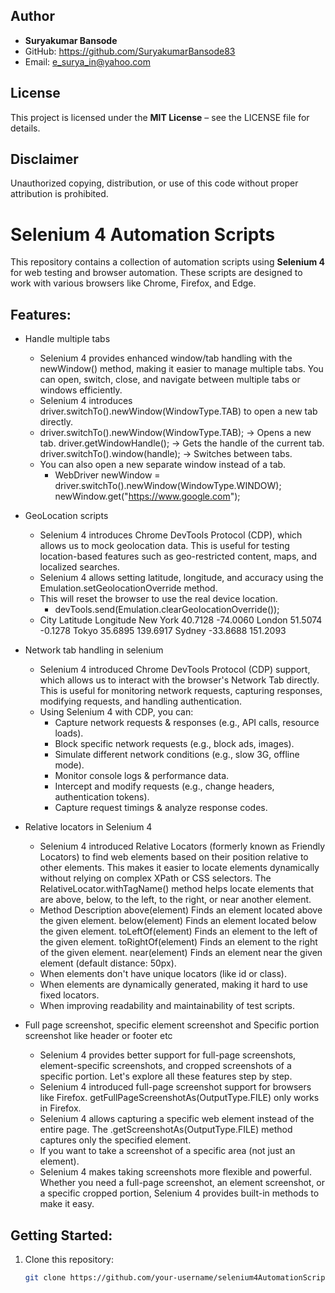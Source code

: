 ## Author
- **Suryakumar Bansode**
- GitHub: https://github.com/SuryakumarBansode83
- Email: e_surya_in@yahoo.com

## License
This project is licensed under the **MIT License** – see the LICENSE file for details.

## Disclaimer
Unauthorized copying, distribution, or use of this code without proper attribution is prohibited.

# Selenium 4 Automation Scripts

This repository contains a collection of automation scripts using **Selenium 4** for web testing and browser automation. These scripts are designed to work with various browsers like Chrome, Firefox, and Edge.

## Features:

- Handle multiple tabs
  - Selenium 4 provides enhanced window/tab handling with the newWindow() method, making it easier to manage multiple tabs. You can open, switch, close, and navigate between multiple tabs or windows efficiently.
  - Selenium 4 introduces driver.switchTo().newWindow(WindowType.TAB) to open a new tab directly.
  - driver.switchTo().newWindow(WindowType.TAB); → Opens a new tab.
    driver.getWindowHandle(); → Gets the handle of the current tab.
    driver.switchTo().window(handle); → Switches between tabs.
  - You can also open a new separate window instead of a tab.
    - WebDriver newWindow = driver.switchTo().newWindow(WindowType.WINDOW);
      newWindow.get("https://www.google.com");
    
- GeoLocation scripts
  - Selenium 4 introduces Chrome DevTools Protocol (CDP), which allows us to mock geolocation data. This is useful for testing location-based features such as geo-restricted content, maps, and localized searches.
  - Selenium 4 allows setting latitude, longitude, and accuracy using the Emulation.setGeolocationOverride method.
  - This will reset the browser to use the real device location.
    - devTools.send(Emulation.clearGeolocationOverride());
  - City	    Latitude	Longitude
    New York	40.7128	    -74.0060
    London	    51.5074	     -0.1278
    Tokyo	    35.6895	    139.6917
    Sydney	   -33.8688	    151.2093

- Network tab handling in selenium
  - Selenium 4 introduced Chrome DevTools Protocol (CDP) support, which allows us to interact with the browser's Network Tab directly. This is useful for monitoring network requests, capturing responses, modifying requests, and handling authentication.
  - Using Selenium 4 with CDP, you can:
    - Capture network requests & responses (e.g., API calls, resource loads). 
    - Block specific network requests (e.g., block ads, images). 
    - Simulate different network conditions (e.g., slow 3G, offline mode). 
    - Monitor console logs & performance data. 
    - Intercept and modify requests (e.g., change headers, authentication tokens). 
    - Capture request timings & analyze response codes.
    
- Relative locators in Selenium 4
  - Selenium 4 introduced Relative Locators (formerly known as Friendly Locators) to find web elements based on their position relative to other elements. This makes it easier to locate elements dynamically without relying on complex XPath or CSS selectors. The RelativeLocator.withTagName() method helps locate elements that are above, below, to the left, to the right, or near another element.
  - Method	             Description
    above(element)	     Finds an element located above the given element.
    below(element)	     Finds an element located below the given element.
    toLeftOf(element)	 Finds an element to the left of the given element.
    toRightOf(element)	 Finds an element to the right of the given element.
    near(element)	     Finds an element near the given element (default distance: 50px).
  - When elements don't have unique locators (like id or class). 
  - When elements are dynamically generated, making it hard to use fixed locators. 
  - When improving readability and maintainability of test scripts.

- Full page screenshot, specific element screenshot and Specific portion screenshot like header or footer etc
  - Selenium 4 provides better support for full-page screenshots, element-specific screenshots, and cropped screenshots of a specific portion. Let's explore all these features step by step.
  - Selenium 4 introduced full-page screenshot support for browsers like Firefox. getFullPageScreenshotAs(OutputType.FILE) only works in Firefox.
  - Selenium 4 allows capturing a specific web element instead of the entire page. The .getScreenshotAs(OutputType.FILE) method captures only the specified element.
  - If you want to take a screenshot of a specific area (not just an element).
  - Selenium 4 makes taking screenshots more flexible and powerful. Whether you need a full-page screenshot, an element screenshot, or a specific cropped portion, Selenium 4 provides built-in methods to make it easy.

## Getting Started:

1. Clone this repository:
   ```bash
   git clone https://github.com/your-username/selenium4AutomationScripts.git
